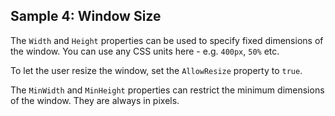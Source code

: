 ## Sample 4: Window Size

The `Width` and `Height` properties can be used to specify fixed dimensions of the window. You can use any CSS units here - e.g. `400px`, `50%` etc.

To let the user resize the window, set the `AllowResize` property to `true`.

The `MinWidth` and `MinHeight` properties can restrict the minimum dimensions of the window. They are always in pixels.

